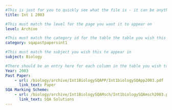 ```yaml
---
#This is just for you to quickly see what the file is - it can be anything you want
title: Int 1 2003

#This must match the level for the page you want it to appear on
level: Archive

#This must match the category id for the table the table you wish this to appear in
category: sqapastpapersint1

#This must match the subject you wish this to appear in
subject: Biology

#There should be an entry here for each column in the table you wish to populate:
Year: 2003
Past Paper:
    - url: /biology/archive/Int1BiologySQAPP/Int1biologySQApp2003.pdf
      link_text: Paper
SQA Marking Scheme:
    - url: /biology/archive/Int1BiologySQAMsch/Int1biologySQAmsch2003.pdf
      link_text: SQA Solutions
---
```


